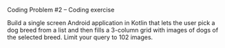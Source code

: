 Coding
Problem #2 – Coding exercise


Build a single screen Android application in Kotlin that lets the user pick a dog breed from a
list and then fills a 3-column grid with images of dogs of the selected breed. Limit your query
to 102 images.